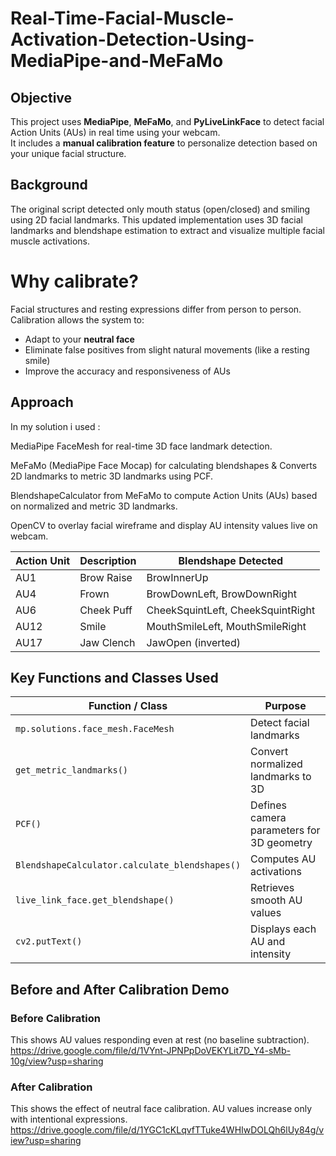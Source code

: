 # Real-Time-Facial-Muscle-Activation-Detection-Using-MediaPipe-and-MeFaMo
## Objective

This project uses **MediaPipe**, **MeFaMo**, and **PyLiveLinkFace** to detect facial Action Units (AUs) in real time using your webcam.  
It includes a **manual calibration feature** to personalize detection based on your unique facial structure.
## Background

The original script detected only mouth status (open/closed) and smiling using 2D facial landmarks. This updated implementation uses 3D facial landmarks and blendshape estimation to extract and visualize multiple facial muscle activations.
# Why calibrate?

Facial structures and resting expressions differ from person to person.  
Calibration allows the system to:

- Adapt to your **neutral face**
- Eliminate false positives from slight natural movements (like a resting smile)
- Improve the accuracy and responsiveness of AUs

## Approach

In my solution i used :

MediaPipe FaceMesh for real-time 3D face landmark detection.

MeFaMo (MediaPipe Face Mocap) for calculating blendshapes & Converts 2D landmarks to metric 3D landmarks using PCF.

BlendshapeCalculator from MeFaMo to compute Action Units (AUs) based on normalized and metric 3D landmarks.

OpenCV to overlay facial wireframe and display AU intensity values live on webcam.

| Action Unit | Description     | Blendshape Detected                  |
|-------------|------------------|--------------------------------------|
| AU1         | Brow Raise       | BrowInnerUp                          |
| AU4         | Frown            | BrowDownLeft, BrowDownRight          |
| AU6         | Cheek Puff       | CheekSquintLeft, CheekSquintRight    |
| AU12        | Smile            | MouthSmileLeft, MouthSmileRight      |
| AU17        | Jaw Clench       | JawOpen (inverted)                   |


 ## Key Functions and Classes Used
| Function / Class                          | Purpose                                |
|-------------------------------------------|----------------------------------------|
| `mp.solutions.face_mesh.FaceMesh`         | Detect facial landmarks                |
| `get_metric_landmarks()`                  | Convert normalized landmarks to 3D     |
| `PCF()`                                   | Defines camera parameters for 3D geometry |
| `BlendshapeCalculator.calculate_blendshapes()` | Computes AU activations         |
| `live_link_face.get_blendshape()`         | Retrieves smooth AU values             |
| `cv2.putText()`                           | Displays each AU and intensity         |


##  Before and After Calibration Demo

###  Before Calibration
This shows AU values responding even at rest (no baseline subtraction).
https://drive.google.com/file/d/1VYnt-JPNPpDoVEKYLit7D_Y4-sMb-10g/view?usp=sharing

### After Calibration
This shows the effect of neutral face calibration. AU values increase only with intentional expressions.
https://drive.google.com/file/d/1YGC1cKLqvfTTuke4WHIwDOLQh6lUy84g/view?usp=sharing



